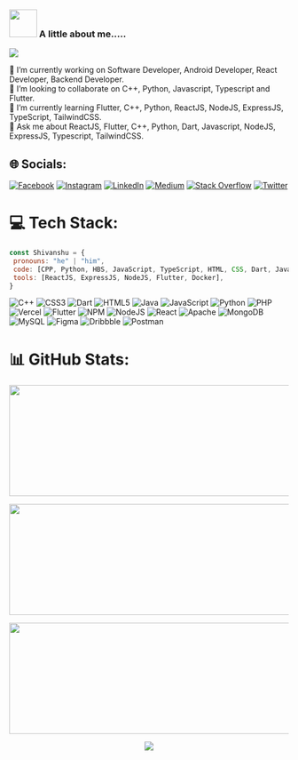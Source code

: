 ### <img src="https://media.giphy.com/media/VgCDAzcKvsR6OM0uWg/giphy.gif" width="50"> A little about me.....   
<img src="https://user-images.githubusercontent.com/73097560/115834477-dbab4500-a447-11eb-908a-139a6edaec5c.gif">

<!-- <p align="center"> <img src="https://komarev.com/ghpvc/?username=shivanshu814&label=Profile%20views&color=0e75b6&style=flat" alt="shivanshu814" /> </p> -->

🔭 I’m currently working on  Software Developer, Android Developer, React Developer, Backend Developer.<br>👯 I’m looking to collaborate on C++, Python, Javascript, Typescript and Flutter.<br>🌱 I’m currently learning Flutter, C++, Python, ReactJS, NodeJS, ExpressJS, TypeScript, TailwindCSS.<br>💬 Ask me about ReactJS, Flutter, C++, Python, Dart, Javascript, NodeJS, ExpressJS, Typescript, TailwindCSS. <br>


## 🌐 Socials: 
[![Facebook](https://img.shields.io/badge/Facebook-%231877F2.svg?logo=Facebook&logoColor=white)](https://facebook.com/shivanshu.pathak.5454) [![Instagram](https://img.shields.io/badge/Instagram-%23E4405F.svg?logo=Instagram&logoColor=white)](https://instagram.com/__shivanshu__pathak__) [![LinkedIn](https://img.shields.io/badge/LinkedIn-%230077B5.svg?logo=linkedin&logoColor=white)](https://linkedin.com/in/shivanshu-pathak-6611b5228) [![Medium](https://img.shields.io/badge/Medium-12100E?logo=medium&logoColor=white)](https://medium.com/@@shivanshupathak814) [![Stack Overflow](https://img.shields.io/badge/-Stackoverflow-FE7A16?logo=stack-overflow&logoColor=white)](https://stackoverflow.com/users/shivanshu-pathak) [![Twitter](https://img.shields.io/badge/Twitter-%231DA1F2.svg?logo=Twitter&logoColor=white)](https://twitter.com/Shivanshu814) 


# 💻 Tech Stack:
 ```javascript
const Shivanshu = {
  pronouns: "he" | "him",
  code: [CPP, Python, HBS, JavaScript, TypeScript, HTML, CSS, Dart, JavaScript XML],
  tools: [ReactJS, ExpressJS, NodeJS, Flutter, Docker],
}
```


![C++](https://img.shields.io/badge/c++-%2300599C.svg?style=plastic&logo=c%2B%2B&logoColor=white) ![CSS3](https://img.shields.io/badge/css3-%231572B6.svg?style=plastic&logo=css3&logoColor=white) ![Dart](https://img.shields.io/badge/dart-%230175C2.svg?style=plastic&logo=dart&logoColor=white) ![HTML5](https://img.shields.io/badge/html5-%23E34F26.svg?style=plastic&logo=html5&logoColor=white) ![Java](https://img.shields.io/badge/java-%23ED8B00.svg?style=plastic&logo=java&logoColor=white) ![JavaScript](https://img.shields.io/badge/javascript-%23323330.svg?style=plastic&logo=javascript&logoColor=%23F7DF1E) ![Python](https://img.shields.io/badge/python-3670A0?style=plastic&logo=python&logoColor=ffdd54) ![PHP](https://img.shields.io/badge/php-%23777BB4.svg?style=plastic&logo=php&logoColor=white) ![Vercel](https://img.shields.io/badge/vercel-%23000000.svg?style=plastic&logo=vercel&logoColor=white) ![Flutter](https://img.shields.io/badge/Flutter-%2302569B.svg?style=plastic&logo=Flutter&logoColor=white) ![NPM](https://img.shields.io/badge/NPM-%23000000.svg?style=plastic&logo=npm&logoColor=white) ![NodeJS](https://img.shields.io/badge/node.js-6DA55F?style=plastic&logo=node.js&logoColor=white) ![React](https://img.shields.io/badge/react-%2320232a.svg?style=plastic&logo=react&logoColor=%2361DAFB) ![Apache](https://img.shields.io/badge/apache-%23D42029.svg?style=plastic&logo=apache&logoColor=white) ![MongoDB](https://img.shields.io/badge/MongoDB-%234ea94b.svg?style=plastic&logo=mongodb&logoColor=white) ![MySQL](https://img.shields.io/badge/mysql-%2300f.svg?style=plastic&logo=mysql&logoColor=white) 	![Figma](https://img.shields.io/badge/figma-%23F24E1E.svg?style=plastic&logo=figma&logoColor=white) ![Dribbble](https://img.shields.io/badge/Dribbble-EA4C89?style=plastic&logo=dribbble&logoColor=white) ![Postman](https://img.shields.io/badge/Postman-FF6C37?style=plastic&logo=postman&logoColor=white)


# 📊 GitHub Stats:

<!-- status -->

<tr>
 <p align="center">
  <a href="https://github.com/shivanshu814">
    <img align="center" height="200px" width="600" src="https://github-readme-stats.vercel.app/api/top-langs?username=shivanshu814&show_icons=true&locale=en&layout=compact&theme=gruvbox" />
  </a>
 <p/>
<tr/>

<!-- status -->

<tr>
 <p align="center">
  <a href="https://github.com/shivanshu814">
   <img align="center" height="200px" width="600"src="https://github-readme-stats.vercel.app/api?username=shivanshu814&count_private=true&show_icons=true&show_icons=true&locale=en&theme=gruvbox"/>
  </a>
 <p/>
<tr/>


<!-- streak -->

<tr>
  <p align="center">
  <a href="https://github.com/shivanshu814">
    <img align="center" height="200px" width="600" src="https://github-readme-streak-stats.herokuapp.com?user=shivanshu814&theme=gruvbox&date_format=M%20j%5B%2C%20Y%5D&fire=C3DD29&ring=DD2727&sideNums=ABDD0F&dates=11A4DD" />
    
  </a>
  </p>
<tr/>

<!-- trophies -->

<p align="center">
    <img src="https://github-profile-trophy.vercel.app/?username=shivanshu814&row=1&column=6&theme=gruvbox&margin-w=15&margin-h=15"/>
</p>
